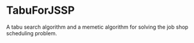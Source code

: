 # TabuForJSSP
A tabu search algorithm and a memetic algorithm for solving the job shop scheduling problem.
